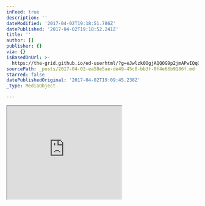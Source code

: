 ```yaml
---
inFeed: true
description: ''
dateModified: '2017-04-02T19:18:51.786Z'
datePublished: '2017-04-02T19:18:52.241Z'
title: ''
author: []
publisher: {}
via: {}
isBasedOnUrl: >-
  https://the-grid.github.io/ed-userhtml/?g=eJwlzk0OgjAQQOG9p2jmAPwIQqOUhTcZpoNtUto61Ki31-jybb68ya-CG6tdyIArJZ_rWvj-4L1UgtYnsrGitNXYYr92uultO3BHmnBtFmxHvZDux5EYabS6bypXtgDqp16TWBYDDaidJIXg481ATKAwhPQsgnHPKBzpbaDIg0E59jdXDByHU35dQD29Le6b-phfME_1f3c-fABSAT0I
sourcePath: _posts/2017-04-02-ea58e5ae-de49-45c8-bb3f-0f4e66b9186f.md
starred: false
datePublishedOriginal: '2017-04-02T19:09:45.238Z'
_type: MediaObject

---
```

<iframe src="https://the-grid.github.io/ed-userhtml/?g=eJyVzLEKwjAQANA9XxFucLOxIA7SVPBH5Jpc08MmKZfD0r93d3N_vAHtIjR7WFS3u3P7vndNhTCvHKg0LqkLNbvIQkGrHO6BQbkW_yHh-Tg1jr6_XXuwipJIPbyeK5Y3jGbgnGyT8EfOGRM194POE8ZE3VYS2KlKJPFwgXFwOBpjvue-RNY" height="244" style=""></iframe>